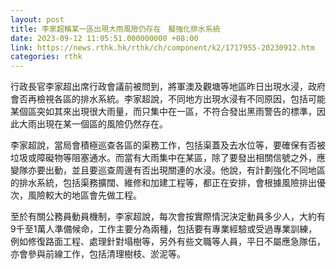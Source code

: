 ```yaml
---
layout: post
title: 李家超稱某一區出現大雨風險仍存在　擬強化排水系統
date: 2023-09-12 11:05:51.000000000 +08:00
link: https://news.rthk.hk/rthk/ch/component/k2/1717955-20230912.htm
categories: rthk
---
```


行政長官李家超出席行政會議前被問到，將軍澳及觀塘等地區昨日出現水浸，政府會否再檢視各區的排水系統。李家超說，不同地方出現水浸有不同原因，包括可能某個區突如其來出現很大雨量，而只集中在一區，不符合發出黑雨警告的標準，因此大雨出現在某一個區的風險仍然存在。

李家超說，當局會積極巡查各區的渠務工作，包括渠蓋及去水位等，要確保有否被垃圾或障礙物等阻塞通水。而當有大雨集中在某區，除了要發出相關信號之外，應變隊亦要出動，並且要巡查周邊有否出現關連的水浸。他說，有計劃強化不同地區的排水系統，包括渠務擴闊、維修和加建工程等，都正在安排，會根據風險排出優次，風險較大的地區會先做工程。

至於有關公務員動員機制，李家超說，每次會按實際情況決定動員多少人，大約有9千至1萬人準備候命，工作主要分為兩種，包括要有專業經驗或受過專業訓練，例如修復路面工程、處理針對塌樹等，另外有些文職等人員，平日不屬應急隊伍，亦會參與前線工作，包括清理樹枝、淤泥等。
